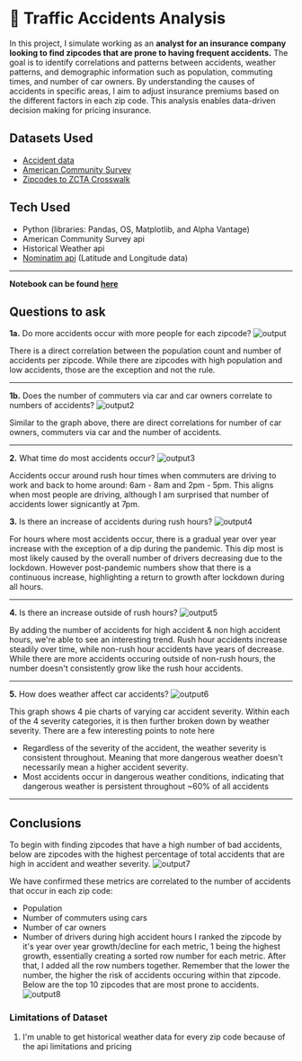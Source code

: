# 🚗 Traffic Accidents Analysis 

In this project, I simulate working as an **analyst for an insurance company looking to find zipcodes that are prone to having frequent accidents.** The goal is to identify correlations and patterns between accidents, weather patterns, and demographic information such as population, commuting times, and number of car owners. By understanding the causes of accidents in specific areas, I aim to adjust insurance premiums based on the different factors in each zip code. This analysis enables data-driven decision making for pricing insurance.

## Datasets Used
- [Accident data](https://www.kaggle.com/datasets/sobhanmoosavi/us-accidents)
- [American Community Survey](https://www.census.gov/data/developers/data-sets/acs-5year.html)
- [Zipcodes to ZCTA Crosswalk](https://github.com/censusreporter/acs-aggregate/blob/master/crosswalks/zip_to_zcta/ZIP_ZCTA_README.md)
  
## Tech Used
- Python (libraries: Pandas, OS, Matplotlib, and Alpha Vantage)
- American Community Survey api
- Historical Weather api
- [Nominatim api](https://nominatim.org/) (Latitude and Longitude data)

---

**Notebook can be found [here](https://github.com/JasonSTLee/Greed-Flation/blob/main/alpha_api.ipynb)**

## Questions to ask

**1a.** Do more accidents occur with more people for each zipcode?
![output](https://github.com/user-attachments/assets/2d864438-7da3-4fef-af00-0b8efbc1d05d)

There is a direct correlation between the population count and number of accidents per zipcode. While there are zipcodes with high population and low accidents, those are the exception and not the rule.

---

**1b.** Does the number of commuters via car and car owners correlate to numbers of accidents?
![output2](https://github.com/user-attachments/assets/7fede9bd-e33b-4a92-bdff-a4c409d4878e)

Similar to the graph above, there are direct correlations for number of car owners, commuters via car and the number of accidents.

---

**2.** What time do most accidents occur?
![output3](https://github.com/user-attachments/assets/da774f98-92d2-4578-9372-fcdf780ed565)

Accidents occur around rush hour times when commuters are driving to work and back to home around: 6am - 8am and 2pm - 5pm. This aligns when most people are driving, although I am surprised that number of accidents lower signicantly at 7pm.

**3.** Is there an increase of accidents during rush hours?
![output4](https://github.com/user-attachments/assets/497b5199-10a6-4341-a7d9-56c5d662a002)

For hours where most accidents occur, there is a gradual year over year increase with the exception of a dip during the pandemic. This dip most is most likely caused by the overall number of drivers decreasing due to the lockdown. However post-pandemic numbers show that there is a continuous increase, highlighting a return to growth after lockdown during all hours.

---

**4.** Is there an increase outside of rush hours?
![output5](https://github.com/user-attachments/assets/9e8ad7cc-a198-4664-ab6c-1f7f45baa9c8)

By adding the number of accidents for high accident & non high accident hours, we're able to see an interesting trend. Rush hour accidents increase steadily over time, while non-rush hour accidents have years of decrease. While there are more accidents occuring outside of non-rush hours, the number doesn't consistently grow like the rush hour accidents. 

---

**5.** How does weather affect car accidents?
![output6](https://github.com/user-attachments/assets/3d18e8a2-549c-4285-8a9e-6d4e6fa3b814)

This graph shows 4 pie charts of varying car accident severity. Within each of the 4 severity categories, it is then further broken down by weather severity. There are a few interesting points to note here

- Regardless of the severity of the accident, the weather severity is consistent throughout. Meaning that more dangerous weather doesn't necessarily mean a higher accident severity.
- Most accidents occur in dangerous weather conditions, indicating that dangerous weather is persistent throughout ~60% of all accidents

---

## Conclusions

To begin with finding zipcodes that have a high number of bad accidents, below are zipcodes with the highest percentage of total accidents that are high in accident and weather severity.
![output7](https://github.com/user-attachments/assets/071952f4-299f-479a-8995-42f260d6421a)

We have confirmed these metrics are correlated to the number of accidents that occur in each zip code:
- Population
- Number of commuters using cars
- Number of car owners
- Number of drivers during high accident hours
I ranked the zipcode by it's year over year growth/decline for each metric, 1 being the highest growth, essentially creating a sorted row number for each metric. After that, I added all the row numbers together. Remember that the lower the number, the higher the risk of accidents occuring within that zipcode. Below are the top 10 zipcodes that are most prone to accidents.
![output8](https://github.com/user-attachments/assets/77094d63-4839-41cc-853b-a32b901ce902)

### Limitations of Dataset
1. I'm unable to get historical weather data for every zip code because of the api limitations and pricing

